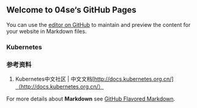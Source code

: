 ## Welcome to 04se‘s GitHub Pages

You can use the [editor on GitHub](https://github.com/04se/k8s/edit/master/README.md) to maintain and preview the content for your website in Markdown files.

### Kubernetes




### 参考资料
1. Kubernetes中文社区 | 中文文档[http://docs.kubernetes.org.cn/]（http://docs.kubernetes.org.cn/）


For more details about **Markdown** see [GitHub Flavored Markdown](https://guides.github.com/features/mastering-markdown/).
